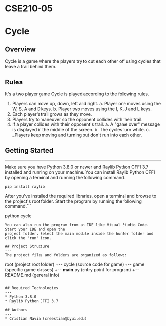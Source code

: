 # CSE210-05
# Cycle
## Overview
Cycle is a game where the players try to cut each other off using cycles that leave a trail behind them.

## Rules
It's a two player game
Cycle is played according to the following rules.

1. Players can move up, down, left and right.
  a. Player one moves using the W, S, A and D keys.
  b. Player two moves using the I, K, J and L keys.
2. Each player's trail grows as they move.
3. Players try to maneuver so the opponent collides with their trail.
4. If a player collides with their opponent's trail.
  a. A "game over" message is displayed in the middle of the screen.
  b. The cycles turn white.
  c. _Players keep moving and turning but don't run into each other.

## Getting Started
---
Make sure you have Python 3.8.0 or newer and Raylib Python CFFI 3.7 installed and running on your machine. You can install Raylib Python CFFI by opening a terminal and running the following command.
```
pip install raylib
```
After you've installed the required libraries, open a terminal and browse to the project's root folder. Start the program by running the following command.```

python cycle
```
You can also run the program from an IDE like Visual Studio Code. Start your IDE and open the 
project folder. Select the main module inside the hunter folder and click the "run" icon.

## Project Structure
---
The project files and folders are organized as follows:
```
root                    (project root folder)
+-- cycle               (source code for game)
  +-- game              (specific game classes)
  +-- __main__.py       (entry point for program)
+-- README.md           (general info)
```

## Required Technologies
---
* Python 3.8.0
* Raylib Python CFFI 3.7

## Authors
---
* Cristian Navia (creestian@byui.edu)